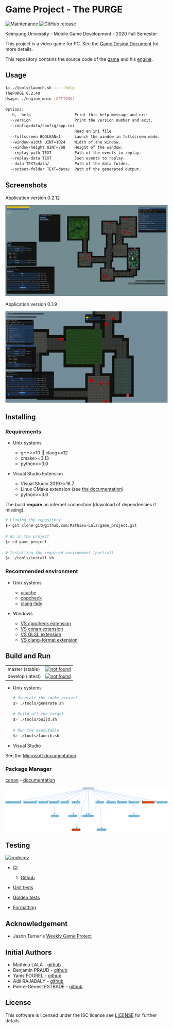 # Game Project - The PURGE

[![Maintenance](https://img.shields.io/badge/Maintained%3F-yes-green.svg)](https://github.com/Mathieu-Lala/game_project/graphs/commit-activity)
[![GitHub release](https://img.shields.io/github/v/release/Mathieu-Lala/game_project)](https://github.com/Mathieu-Lala/game_project/releases/)

Keimyung University - Mobile Game Development - 2020 Fall Semester

This project is a video game for PC. See the [Game Design Document](doc/GDD_ten_page.pdf) for more details.

This repository contains the source code of the [game](src/Application) and his [engine](src/Engine).

## Usage

```sh
$> ./tools/launch.sh -- --help
ThePURGE 0.2.40
Usage: ./engine_main [OPTIONS]

Options:
  -h,--help                   Print this help message and exit
  --version                   Print the version number and exit.
  --config=data/config/app.ini
                              Read an ini file
  --fullscreen BOOLEAN=1      Launch the window in fullscreen mode.
  --window-width UINT=1024    Width of the window.
  --window-height UINT=768    Height of the window.
  --replay-path TEXT          Path of the events to replay.
  --replay-data TEXT          Json events to replay.
  --data TEXT=data/           Path of the data folder.
  --output-folder TEXT=data/  Path of the generated output.
```

## Screenshots

Application version 0.2.12

![v0.2.12](./doc/screenshots/app_v0.2.12.gif)

Application version 0.1.9

![v0.1.9](./doc/screenshots/app_v0.1.9.png)

## Installing

### Requirements

* Unix systems

    * g++>=10 || clang>=12
    * cmake>=3.13
    * python>=3.0

* Visual Studio Extension

    * Visual Studio 2019>=16.7
    * Linux CMake extension (see [the documentation](https://docs.microsoft.com/en-us/cpp/linux/cmake-linux-configure?view=vs-2019))
    * python>=3.0

The build **require** an internet connection (download of dependencies if missing).

```sh
# Cloning the repository
$> git clone git@github.com:Mathieu-Lala/game_project.git

# Go in the project
$> cd game_project

# Installing the required environment (partial)
$> ./tools/install.sh
```

### Recommended environment

* Unix systems

    * [ccache](https://ccache.dev/)
    * [cppcheck](http://cppcheck.sourceforge.net/)
    * [clang-tidy](https://clang.llvm.org/extra/clang-tidy/)

* Windows

    * [VS cppcheck extension](https://marketplace.visualstudio.com/items?itemName=Alexium.Cppcheckadd-in)
    * [VS conan extension](https://marketplace.visualstudio.com/items?itemName=conan-io.conan-vs-extension)
    * [VS GLSL extension](https://marketplace.visualstudio.com/items?itemName=DanielScherzer.GLSL)
    * [VS clang-format extension](https://marketplace.visualstudio.com/items?itemName=xaver.clang-format)

## Build and Run

<table>
  <tr>
    <td>master (stable)</td>
    <td>
      <a href="https://github.com/Mathieu-Lala/game_project/actions?query=branch%3Amaster">
        <img src="https://github.com/Mathieu-Lala/game_project/workflows/C++%20CMake%20Build/badge.svg?branch=master"
          alt="not found"
        >
      </a>
    </td>
  </tr>
  <tr>
    <td>develop (latest)</td>
    <td>
      <a href="https://github.com/Mathieu-Lala/game_project/actions?query=branch%3Adevelop">
        <img src="https://github.com/Mathieu-Lala/game_project/workflows/C++%20CMake%20Build/badge.svg?branch=develop"
          alt="not found"
        >
      </a>
    </td>
  </tr>
</table>

* Unix systems

    ```sh
    # Generate the cmake project
    $> ./tools/generate.sh

    # Build all the target
    $> ./tools/build.sh

    # Run the executable
    $> ./tools/launch.sh
    ```

* Visual Studio

See the [Microsoft documentation](https://docs.microsoft.com/en-us/cpp/build/cmake-projects-in-visual-studio?view=msvc-160).

### Package Manager

[conan](https://conan.io/) - [documentation](https://docs.conan.io/en/1.31/)

![Dependencies](doc/conan_dependencies.png)

## Testing

[![codecov](https://codecov.io/gh/Mathieu-Lala/game_project/branch/develop/graph/badge.svg?token=E43G3XKG01)](https://codecov.io/gh/Mathieu-Lala/game_project)

* [CI](https://en.wikipedia.org/wiki/Continuous_integration)

  1. [Github](https://github.com/Mathieu-Lala/game_project/actions)

* [Unit tests](https://en.wikipedia.org/wiki/Unit_testing)

* [Golden tests](https://en.wikipedia.org/wiki/Software_testing#Output_comparison_testing)

* [Formatting](https://en.wikipedia.org/wiki/Programming_style)

## Acknowledgement

* Jason Turner's [Weekly Game Project](https://github.com/lefticus/cpp_weekly_game_project)

## Initial Authors

* Mathieu LALA - [github](https://github.com/Mathieu-Lala)
* Benjamin PRAUD - [github](https://github.com/BenjaminPraud)
* Yanis FOUREL - [github](https://github.com/Yanis-F)
* Adil RAJABALY - [github](https://github.com/ADeal24)
* Pierre-Genest ESTRADE - [github](https://github.com/Pierre-Genest)

## License

This software is licensed under the ISC license see [LICENSE](/LICENSE) for further details.
